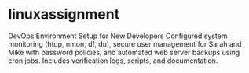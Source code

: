 # linuxassignment
DevOps Environment Setup for New Developers Configured system monitoring (htop, nmon, df, du), secure user management for Sarah and Mike with password policies, and automated web server backups using cron jobs. Includes verification logs, scripts, and documentation.
